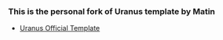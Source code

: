 ### This is the personal fork of Uranus template by Matin


 - [Uranus Official Template](https://github.com/MatinDehghanian/Ourenus)
